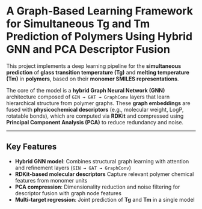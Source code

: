 # A Graph-Based Learning Framework for Simultaneous Tg and Tm Prediction of Polymers Using Hybrid GNN and PCA Descriptor Fusion

This project implements a deep learning pipeline for the **simultaneous prediction** of **glass transition temperature (Tg)** and **melting temperature (Tm)** in **polymers**, based on their **monomer SMILES representations**.

The core of the model is a **hybrid Graph Neural Network (GNN)** architecture composed of `GIN → GAT → GraphConv` layers that learn hierarchical structure from polymer graphs. These **graph embeddings** are fused with **physicochemical descriptors** (e.g., molecular weight, LogP, rotatable bonds), which are computed via **RDKit** and compressed using **Principal Component Analysis (PCA)** to reduce redundancy and noise.

---

## Key Features

- **Hybrid GNN model**: Combines structural graph learning with attention and refinement layers (`GIN → GAT → GraphConv`)
- **RDKit-based molecular descriptors** Capture relevant polymer chemical features from monomer units
- **PCA compression**: Dimensionality reduction and noise filtering for descriptor fusion with graph node features
- **Multi-target regression**: Joint prediction of **Tg** and **Tm** in a single model
